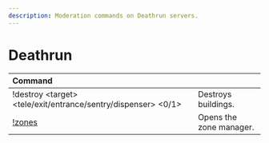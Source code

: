 ```yaml
---
description: Moderation commands on Deathrun servers.
---
```


# Deathrun

| Command |  |
| :--- | :--- |
| !destroy &lt;target&gt; &lt;tele/exit/entrance/sentry/dispenser&gt; &lt;0/1&gt; | Destroys buildings.  |
| [!zones](%20https://youtu.be/TDH_EJwnsF8) | Opens the zone manager. |



